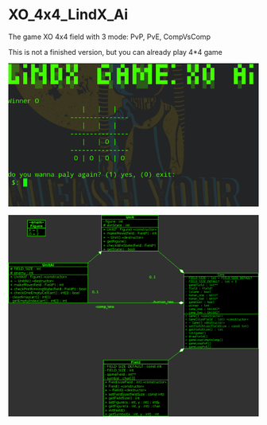 # XO_4x4_LindX_Ai

The game XO 4x4 field with 3 mode: PvP, PvE, CompVsComp

This is not a finished version, but you can already play 4*4 game


![Screenshot](pic.png)



![Screenshot](UML.png)
